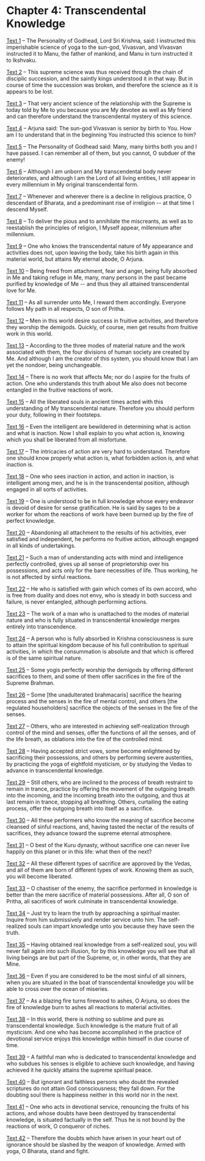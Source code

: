 # Chapter 4: Transcendental Knowledge

[Text 1](1.md) – The Personality of Godhead, Lord Sri Krishna, said: I instructed this imperishable science of yoga to the sun-god, Vivasvan, and Vivasvan instructed it to Manu, the father of mankind, and Manu in turn instructed it to Ikshvaku.

[Text 2](2.md) – This supreme science was thus received through the chain of disciplic succession, and the saintly kings understood it in that way. But in course of time the succession was broken, and therefore the science as it is appears to be lost.

[Text 3](3.md) – That very ancient science of the relationship with the Supreme is today told by Me to you because you are My devotee as well as My friend and can therefore understand the transcendental mystery of this science.

[Text 4](4.md) – Arjuna said: The sun-god Vivasvan is senior by birth to You. How am I to understand that in the beginning You instructed this science to him?

[Text 5](5.md) – The Personality of Godhead said: Many, many births both you and I have passed. I can remember all of them, but you cannot, O subduer of the enemy!

[Text 6](6.md) – Although I am unborn and My transcendental body never deteriorates, and although I am the Lord of all living entities, I still appear in every millennium in My original transcendental form.

[Text 7](7.md) – Whenever and wherever there is a decline in religious practice, O descendant of Bharata, and a predominant rise of irreligion -- at that time I descend Myself.

[Text 8](8.md) – To deliver the pious and to annihilate the miscreants, as well as to reestablish the principles of religion, I Myself appear, millennium after millennium.

[Text 9](9.md) – One who knows the transcendental nature of My appearance and activities does not, upon leaving the body, take his birth again in this material world, but attains My eternal abode, O Arjuna.

[Text 10](10.md) – Being freed from attachment, fear and anger, being fully absorbed in Me and taking refuge in Me, many, many persons in the past became purified by knowledge of Me -- and thus they all attained transcendental love for Me.

[Text 11](11.md) – As all surrender unto Me, I reward them accordingly. Everyone follows My path in all respects, O son of Pritha.

[Text 12](12.md) – Men in this world desire success in fruitive activities, and therefore they worship the demigods. Quickly, of course, men get results from fruitive work in this world.

[Text 13](13.md) – According to the three modes of material nature and the work associated with them, the four divisions of human society are created by Me. And although I am the creator of this system, you should know that I am yet the nondoer, being unchangeable.

[Text 14](14.md) – There is no work that affects Me; nor do I aspire for the fruits of action. One who understands this truth about Me also does not become entangled in the fruitive reactions of work.

[Text 15](15.md) – All the liberated souls in ancient times acted with this understanding of My transcendental nature. Therefore you should perform your duty, following in their footsteps.

[Text 16](16.md) – Even the intelligent are bewildered in determining what is action and what is inaction. Now I shall explain to you what action is, knowing which you shall be liberated from all misfortune.

[Text 17](17.md) – The intricacies of action are very hard to understand. Therefore one should know properly what action is, what forbidden action is, and what inaction is.

[Text 18](18.md) – One who sees inaction in action, and action in inaction, is intelligent among men, and he is in the transcendental position, although engaged in all sorts of activities.

[Text 19](19.md) – One is understood to be in full knowledge whose every endeavor is devoid of desire for sense gratification. He is said by sages to be a worker for whom the reactions of work have been burned up by the fire of perfect knowledge.

[Text 20](20.md) – Abandoning all attachment to the results of his activities, ever satisfied and independent, he performs no fruitive action, although engaged in all kinds of undertakings.

[Text 21](21.md) – Such a man of understanding acts with mind and intelligence perfectly controlled, gives up all sense of proprietorship over his possessions, and acts only for the bare necessities of life. Thus working, he is not affected by sinful reactions.

[Text 22](22.md) – He who is satisfied with gain which comes of its own accord, who is free from duality and does not envy, who is steady in both success and failure, is never entangled, although performing actions.

[Text 23](23.md) – The work of a man who is unattached to the modes of material nature and who is fully situated in transcendental knowledge merges entirely into transcendence.

[Text 24](24.md) – A person who is fully absorbed in Krishna consciousness is sure to attain the spiritual kingdom because of his full contribution to spiritual activities, in which the consummation is absolute and that which is offered is of the same spiritual nature.

[Text 25](25.md) – Some yogis perfectly worship the demigods by offering different sacrifices to them, and some of them offer sacrifices in the fire of the Supreme Brahman.

[Text 26](26.md) – Some [the unadulterated brahmacaris] sacrifice the hearing process and the senses in the fire of mental control, and others [the regulated householders] sacrifice the objects of the senses in the fire of the senses.

[Text 27](27.md) – Others, who are interested in achieving self-realization through control of the mind and senses, offer the functions of all the senses, and of the life breath, as oblations into the fire of the controlled mind.

[Text 28](28.md) – Having accepted strict vows, some become enlightened by sacrificing their possessions, and others by performing severe austerities, by practicing the yoga of eightfold mysticism, or by studying the Vedas to advance in transcendental knowledge.

[Text 29](29.md) – Still others, who are inclined to the process of breath restraint to remain in trance, practice by offering the movement of the outgoing breath into the incoming, and the incoming breath into the outgoing, and thus at last remain in trance, stopping all breathing. Others, curtailing the eating process, offer the outgoing breath into itself as a sacrifice.

[Text 30](30.md) – All these performers who know the meaning of sacrifice become cleansed of sinful reactions, and, having tasted the nectar of the results of sacrifices, they advance toward the supreme eternal atmosphere.

[Text 31](31.md) – O best of the Kuru dynasty, without sacrifice one can never live happily on this planet or in this life: what then of the next?

[Text 32](32.md) – All these different types of sacrifice are approved by the Vedas, and all of them are born of different types of work. Knowing them as such, you will become liberated.

[Text 33](33.md) – O chastiser of the enemy, the sacrifice performed in knowledge is better than the mere sacrifice of material possessions. After all, O son of Pritha, all sacrifices of work culminate in transcendental knowledge.

[Text 34](34.md) – Just try to learn the truth by approaching a spiritual master. Inquire from him submissively and render service unto him. The self-realized souls can impart knowledge unto you because they have seen the truth.

[Text 35](35.md) – Having obtained real knowledge from a self-realized soul, you will never fall again into such illusion, for by this knowledge you will see that all living beings are but part of the Supreme, or, in other words, that they are Mine.

[Text 36](36.md) – Even if you are considered to be the most sinful of all sinners, when you are situated in the boat of transcendental knowledge you will be able to cross over the ocean of miseries.

[Text 37](37.md) – As a blazing fire turns firewood to ashes, O Arjuna, so does the fire of knowledge burn to ashes all reactions to material activities.

[Text 38](38.md) – In this world, there is nothing so sublime and pure as transcendental knowledge. Such knowledge is the mature fruit of all mysticism. And one who has become accomplished in the practice of devotional service enjoys this knowledge within himself in due course of time.

[Text 39](39.md) – A faithful man who is dedicated to transcendental knowledge and who subdues his senses is eligible to achieve such knowledge, and having achieved it he quickly attains the supreme spiritual peace.

[Text 40](40.md) – But ignorant and faithless persons who doubt the revealed scriptures do not attain God consciousness; they fall down. For the doubting soul there is happiness neither in this world nor in the next.

[Text 41](41.md) – One who acts in devotional service, renouncing the fruits of his actions, and whose doubts have been destroyed by transcendental knowledge, is situated factually in the self. Thus he is not bound by the reactions of work, O conqueror of riches.

[Text 42](42.md) – Therefore the doubts which have arisen in your heart out of ignorance should be slashed by the weapon of knowledge. Armed with yoga, O Bharata, stand and fight.

